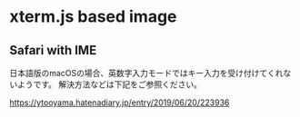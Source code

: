 # xterm.js based image

## Safari with IME

日本語版のmacOSの場合、英数字入力モードではキー入力を受け付けてくれないようです。
解決方法などは下記をご参照ください。

https://ytooyama.hatenadiary.jp/entry/2019/06/20/223936